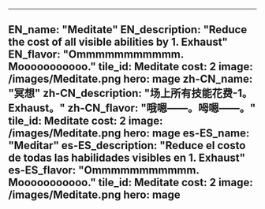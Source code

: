 ---

EN_name: "Meditate"
EN_description: "Reduce the cost of all visible abilities by 1. Exhaust"
EN_flavor: "Ommmmmmmmmmm. Mooooooooooo."
tile_id: Meditate
cost: 2
image: /images/Meditate.png
hero: mage
zh-CN_name: "冥想"
zh-CN_description: "场上所有技能花费-1。Exhaust。"
zh-CN_flavor: "哦嗯——。呣嗯——。"
tile_id: Meditate
cost: 2
image: /images/Meditate.png
hero: mage
es-ES_name: "Meditar"
es-ES_description: "Reduce el costo de todas las habilidades visibles en 1. Exhaust"
es-ES_flavor: "Ommmmmmmmmmm. Mooooooooooo."
tile_id: Meditate
cost: 2
image: /images/Meditate.png
hero: mage
---